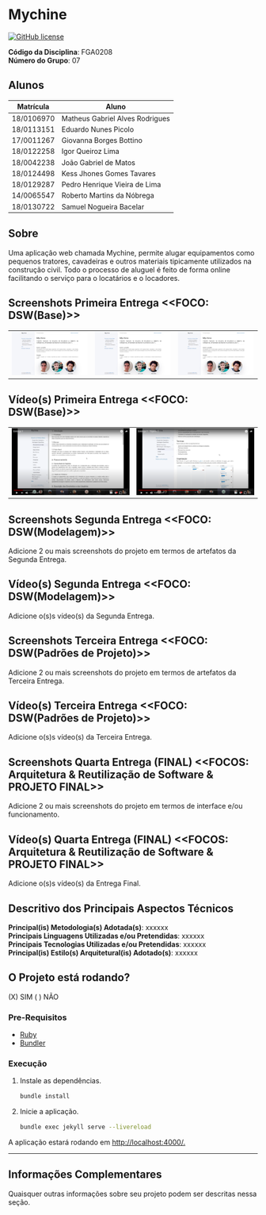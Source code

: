 # Mychine

[![GitHub license](https://img.shields.io/github/license/UnBArqDsw2021-1/2021.1_G7_Mychine_docs?style=flat-square)](https://github.com/UnBArqDsw2021-1/2021.1_G7_Mychine_docs/blob/gh-pages/LICENSE)

**Código da Disciplina**: FGA0208<br>
**Número do Grupo**: 07<br>

## Alunos

|Matrícula | Aluno |
| -- | -- |
| 18/0106970 | Matheus Gabriel Alves Rodrigues |
| 18/0113151 | Eduardo Nunes Picolo |
| 17/0011267 | Giovanna Borges Bottino |
| 18/0122258 | Igor Queiroz Lima |
| 18/0042238 | João Gabriel de Matos |
| 18/0124498 | Kess Jhones Gomes Tavares |
| 18/0129287 | Pedro Henrique Vieira de Lima |
| 14/0065547 | Roberto Martins da Nóbrega |
| 18/0130722 | Samuel Nogueira Bacelar |

## Sobre

Uma aplicação web chamada Mychine, permite alugar equipamentos como pequenos tratores, cavadeiras e outros materiais tipicamente utilizados na construção civil. Todo o processo de aluguel é feito de forma online facilitando o serviço para o locatários e o locadores.

## Screenshots Primeira Entrega <<FOCO: DSW(Base)>>

| | | |
| - | - | - |
|![screenshot1](/assets/images/entrega1/screenshot1.png)|![screenshot2](/assets/images/entrega1/screenshot1.png)| ![screenshot3](/assets/images/entrega1/screenshot1.png) |

## Vídeo(s) Primeira Entrega <<FOCO: DSW(Base)>>

| | |
| - | - |
|[![Vídeo 1 - Artefatos gerados](/assets/images/entrega1/screenshot_video1.png)](https://youtu.be/4YzhoC3aw-4) | [![Vídeo 2 - Metodologia e BPMN](/assets/images/entrega1/screenshot_video2.png)](https://youtu.be/L85OCHXZnOU)

## Screenshots Segunda Entrega <<FOCO: DSW(Modelagem)>>

Adicione 2 ou mais screenshots do projeto em termos de artefatos da Segunda Entrega.

## Vídeo(s) Segunda Entrega <<FOCO: DSW(Modelagem)>>

Adicione o(s)s vídeo(s) da Segunda Entrega.

## Screenshots Terceira Entrega <<FOCO: DSW(Padrões de Projeto)>>

Adicione 2 ou mais screenshots do projeto em termos de artefatos da Terceira Entrega.

## Vídeo(s) Terceira Entrega <<FOCO: DSW(Padrões de Projeto)>>

Adicione o(s)s vídeo(s) da Terceira Entrega.

## Screenshots Quarta Entrega (FINAL) <<FOCOS: Arquitetura & Reutilização de Software & PROJETO FINAL>>

Adicione 2 ou mais screenshots do projeto em termos de interface e/ou funcionamento.

## Vídeo(s) Quarta Entrega (FINAL) <<FOCOS: Arquitetura & Reutilização de Software & PROJETO FINAL>>

Adicione o(s)s vídeo(s) da Entrega Final.

## Descritivo dos Principais Aspectos Técnicos 

**Principal(is) Metodologia(s) Adotada(s)**: xxxxxx<br>
**Principais Linguagens Utilizadas e/ou Pretendidas**: xxxxxx<br>
**Principais Tecnologias Utilizadas e/ou Pretendidas**: xxxxxx<br>
**Principal(is) Estilo(s) Arquitetural(is) Adotado(s)**: xxxxxx<br>

## O Projeto está rodando?

(X) SIM
( ) NÃO

### Pre-Requisitos

- [Ruby](https://www.ruby-lang.org/en/documentation/installation/)
- [Bundler](https://bundler.io/)

### Execução

1. Instale as dependências.

    ```bash
    bundle install
    ```

2. Inicie a aplicação.

    ```bash
    bundle exec jekyll serve --livereload
    ```

A aplicação estará rodando em <http://localhost:4000/.>

---

## Informações Complementares

Quaisquer outras informações sobre seu projeto podem ser descritas nessa seção.
